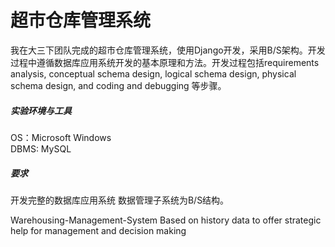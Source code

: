 # 超市仓库管理系统
我在大三下团队完成的超市仓库管理系统，使用Django开发，采用B/S架构。开发过程中遵循数据库应用系统开发的基本原理和方法。开发过程包括requirements analysis, conceptual schema design, logical schema design, physical schema design, and coding and debugging 等步骤。

##### 实验环境与工具<br/>
OS：Microsoft Windows <br/>
DBMS: MySQL<br/>

##### 要求
开发完整的数据库应用系统
数据管理子系统为B/S结构。

Warehousing-Management-System
Based on history data to offer strategic help for management and decision making
